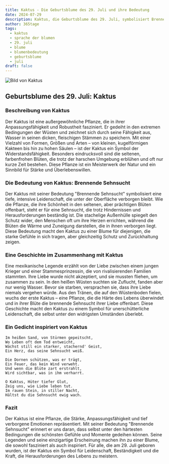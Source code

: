 ```yaml
---
title: Kaktus - Die Geburtsblume des 29. Juli und ihre Bedeutung
date: 2024-07-29
description: Kaktus, die Geburtsblume des 29. Juli, symbolisiert Brennende Sehnsucht. Erfahre mehr über ihre Geschichte, Bedeutung und Symbolik in der Sprache der Blumen.
author: 365tage
tags:
  - kaktus
  - sprache der blumen
  - 29. juli
  - blume
  - blumenbedeutung
  - geburtsblume
  - juli
draft: false
---
```


![Bild von Kaktus](https://cdn.pixabay.com/photo/2012/11/28/09/24/cactus-67547_640.jpg#center)


## Geburtsblume des 29. Juli: Kaktus

### Beschreibung von Kaktus

Der Kaktus ist eine außergewöhnliche Pflanze, die in ihrer Anpassungsfähigkeit und Robustheit fasziniert. Er gedeiht in den extremen Bedingungen der Wüsten und zeichnet sich durch seine Fähigkeit aus, Wasser in seinen dicken, fleischigen Stämmen zu speichern. Mit einer Vielzahl von Formen, Größen und Arten – von kleinen, kugelförmigen Kakteen bis hin zu hohen Säulen – ist der Kaktus ein Symbol der Widerstandsfähigkeit. Besonders eindrucksvoll sind die seltenen, farbenfrohen Blüten, die trotz der harschen Umgebung erblühen und oft nur kurze Zeit bestehen. Diese Pflanze ist ein Meisterwerk der Natur und ein Sinnbild für Stärke und Überlebenswillen.

### Die Bedeutung von Kaktus: Brennende Sehnsucht

Der Kaktus mit seiner Bedeutung "Brennende Sehnsucht" symbolisiert eine tiefe, intensive Leidenschaft, die unter der Oberfläche verborgen bleibt. Wie die Pflanze, die ihre Schönheit in den seltenen, aber prächtigen Blüten offenbart, steht er für eine Sehnsucht, die trotz Hindernissen und Herausforderungen beständig ist. Die stachelige Außenhülle spiegelt den Schutz wider, den Menschen oft um ihre Herzen errichten, während die Blüten die Wärme und Zuneigung darstellen, die in ihnen verborgen liegt. Diese Bedeutung macht den Kaktus zu einer Blume für diejenigen, die starke Gefühle in sich tragen, aber gleichzeitig Schutz und Zurückhaltung zeigen.

### Eine Geschichte im Zusammenhang mit Kaktus

Eine mexikanische Legende erzählt von der Liebe zwischen einem jungen Krieger und einer Stammesprinzessin, die von rivalisierenden Familien stammten. Ihre Liebe wurde nicht akzeptiert, und sie mussten fliehen, um zusammen zu sein. In den heißen Wüsten suchten sie Zuflucht, fanden aber nur wenig Wasser. Bevor sie starben, versprachen sie, dass ihre Liebe niemals vergehen würde. Aus den Tränen, die auf den Wüstenboden fielen, wuchs der erste Kaktus – eine Pflanze, die die Härte des Lebens überwindet und in ihrer Blüte die brennende Sehnsucht ihrer Liebe offenbart. Diese Geschichte macht den Kaktus zu einem Symbol für unerschütterliche Leidenschaft, die selbst unter den widrigsten Umständen überlebt.

### Ein Gedicht inspiriert von Kaktus

```
Im heißen Sand, von Stürmen gepeitscht,  
Wo Leben oft dem Tod entweicht,  
Wächst still ein starker, stachernd' Geist,  
Ein Herz, das seine Sehnsucht weiß.  

Die Dornen schützen, was er trägt,  
Ein Feuer, das kein Wind verweht.  
Und wenn die Blüte zart erstrahlt,  
Wird sichtbar, was in ihm verharrt.  

O Kaktus, Hüter tiefer Glut,  
Zeig uns, wie Liebe leben tut.  
Im rauen Stein, in stiller Nacht,  
Hältst du die Sehnsucht ewig wach.  
```

### Fazit

Der Kaktus ist eine Pflanze, die Stärke, Anpassungsfähigkeit und tief verborgene Emotionen repräsentiert. Mit seiner Bedeutung "Brennende Sehnsucht" erinnert er uns daran, dass selbst unter den härtesten Bedingungen die schönsten Gefühle und Momente gedeihen können. Seine Legenden und seine einzigartige Erscheinung machen ihn zu einer Blume, die sowohl fasziniert als auch inspiriert. Für alle, die am 29. Juli geboren wurden, ist der Kaktus ein Symbol für Leidenschaft, Beständigkeit und die Kraft, die Herausforderungen des Lebens zu meistern.